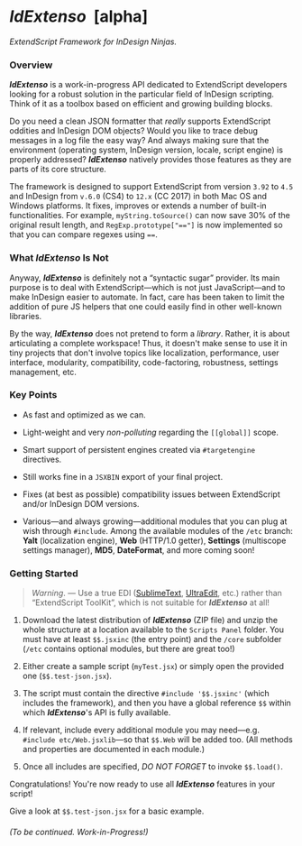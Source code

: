 # *IdExtenso*  [alpha]

*ExtendScript Framework for InDesign Ninjas.*

### Overview

***IdExtenso*** is a work-in-progress API dedicated to ExtendScript developers looking for a robust solution in the particular field of InDesign scripting. Think of it as a toolbox based on efficient and growing building blocks.

Do you need a clean JSON formatter that *really* supports ExtendScript oddities and InDesign DOM objects? Would you like to trace debug messages in a log file the easy way? And always making sure that the environment (operating system, InDesign version, locale, script engine) is properly addressed? ***IdExtenso*** natively provides those features as they are parts of its core structure.

The framework is designed to support ExtendScript from version `3.92` to `4.5` and InDesign from `v.6.0` (CS4) to `12.x` (CC 2017) in both Mac OS and Windows platforms. It fixes, improves or extends a number of built-in functionalities. For example, `myString.toSource()` can now save 30% of the original result length, and `RegExp.prototype["=="]` is now implemented so that you can compare regexes using `==`.

### What *IdExtenso* Is Not

Anyway, ***IdExtenso*** is definitely not a “syntactic sugar” provider. Its main purpose is to deal with ExtendScript—which is not just JavaScript—and to make InDesign easier to automate. In fact, care has been taken to limit the addition of pure JS helpers that one could easily find in other well-known libraries.

By the way, ***IdExtenso*** does not pretend to form a *library*. Rather, it is about articulating a complete workspace! Thus, it doesn't make sense to use it in tiny projects that don't involve topics like localization, performance, user interface, modularity, compatibility, code-factoring, robustness, settings management, etc.

### Key Points

- As fast and optimized as we can.

- Light-weight and very *non-polluting* regarding the `[[global]]` scope.

- Smart support of persistent engines created via `#targetengine` directives.

- Still works fine in a `JSXBIN` export of your final project.

- Fixes (at best as possible) compatibility issues between ExtendScript and/or InDesign DOM versions.

- Various—and always growing—additional modules that you can plug at wish through `#include`. Among the available modules of the `/etc` branch: **Yalt** (localization engine), **Web** (HTTP/1.0 getter), **Settings** (multiscope settings manager), **MD5**, **DateFormat**, and more coming soon!

### Getting Started

> *Warning*. — Use a true EDI ([SublimeText](https://www.sublimetext.com), [UltraEdit](http://www.ultraedit.com), etc.) rather than “ExtendScript ToolKit”, which is not suitable for ***IdExtenso*** at all!

1. Download the latest distribution of ***IdExtenso*** (ZIP file) and unzip the whole structure at a location available to the `Scripts Panel` folder. You must have at least `$$.jsxinc` (the entry point) and the `/core` subfolder (`/etc` contains optional modules, but there are great too!)


2. Either create a sample script (`myTest.jsx`) or simply open the provided one (`$$.test-json.jsx`). 

3. The script must contain the directive `#include '$$.jsxinc'` (which includes the framework), and then you have a global reference `$$` within which ***IdExtenso***'s API is fully available.

4. If relevant, include every additional module you may need—e.g. `#include etc/Web.jsxlib`—so that `$$.Web` will be added too. (All methods and properties are documented in each module.)

5. Once all includes are specified, *DO NOT FORGET* to invoke `$$.load()`.

Congratulations! You're now ready to use all ***IdExtenso*** features in your script!

Give a look at `$$.test-json.jsx` for a basic example.

###### *(To be continued. Work-in-Progress!)*
